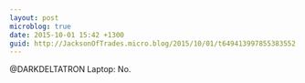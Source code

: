 ```yaml
---
layout: post
microblog: true
date: 2015-10-01 15:42 +1300
guid: http://JacksonOfTrades.micro.blog/2015/10/01/t649413997855383552.html
---
```

@DARKDELTATRON Laptop: No.
